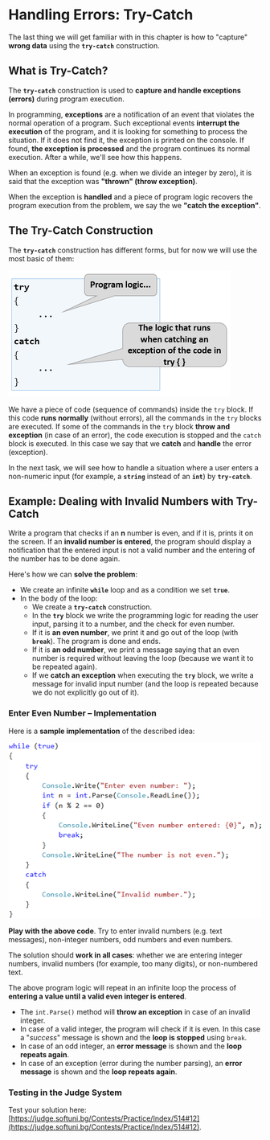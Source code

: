 # Handling Errors: Try-Catch

The last thing we will get familiar with in this chapter is how to "capture" **wrong data** using the **`try-catch`** construction.

## What is Try-Catch?

The **`try-catch`** construction is used to **capture and handle exceptions (errors)** during program execution.

In programming, **exceptions** are a notification of an event that violates the normal operation of a program. Such exceptional events **interrupt the execution** of the program, and it is looking for something to process the situation. If it does not find it, the exception is printed on the console. If found, **the exception is processed** and the program continues its normal execution. After a while, we'll see how this happens.

When an exception is found (e.g. when we divide an integer by zero), it is said that the exception was **"thrown" (throw exception)**.

When the exception is **handled** and a piece of program logic recovers the program execution from the problem, we say the we **"catch the exception"**.

## The Try-Catch Construction

The **`try-catch`** construction has different forms, but for now we will use the most basic of them:

 ![](/assets/chapter-7-images/00.Try...catch-01.png)
 
We have a piece of code (sequence of commands) inside the `try` block. If this code **runs normally** (without errors), all the commands in the `try` blocks are executed. If some of the commands in the `try` block **throw and exception** (in case of an error), the code execution is stopped and the `catch` block is executed. In this case we say that we **catch** and **handle** the error (exception).

In the next task, we will see how to handle a situation where a user enters a non-numeric input (for example, a **`string`** instead of an **`int`**) by **`try-catch`**.

## Example: Dealing with Invalid Numbers with Try-Catch

Write a program that checks if an **n** number is even, and if it is, prints it on the screen. If an **invalid number is entered**, the program should display a notification that the entered input is not a valid number and the entering of the number has to be done again.

Here's how we can **solve the problem**:

   * We create an infinite **`while`** loop and as a condition we set **`true`**.
   * In the body of the loop:
      * We create a **`try-catch`** construction.
      * In the **`try`** block we write the programming logic for reading the user input, parsing it to a number, and the check for even number.
      * If it is **an even number**, we print it and go out of the loop (with **`break`**). The program is done and ends.
      * If it is **an odd number**, we print a message saying that an even number is required without leaving the loop (because we want it to be repeated again).
      * If we **catch an exception** when executing the **`try`** block, we write a message for invalid input number (and the loop is repeated because we do not explicitly go out of it).

### Enter Even Number – Implementation

Here is a **sample implementation** of the described idea:

![](/assets/chapter-7-images/11.Wrong-numbers-try-catch-01.png)

**Play with the above code**. Try to enter invalid numbers (e.g. text messages), non-integer numbers, odd numbers and even numbers.

The solution should **work in all cases**: whether we are entering integer numbers, invalid numbers (for example, too many digits), or non-numbered text.

The above program logic will repeat in an infinite loop the process of **entering a value until a valid even integer is entered**.
 - The `int.Parse()` method will **throw an exception** in case of an invalid integer. 
 - In case of a valid integer, the program will check if it is even. In this case a "_success_" message is shown and the **loop is stopped** using `break`. 
 - In case of an odd integer, an **error message** is shown and the **loop repeats again**. 
 - In case of an exception (error during the number parsing), an **error message** is shown and the **loop repeats again**.

### Testing in the Judge System

Test your solution here: [https://judge.softuni.bg/Contests/Practice/Index/514#12](https://judge.softuni.bg/Contests/Practice/Index/514#12).

